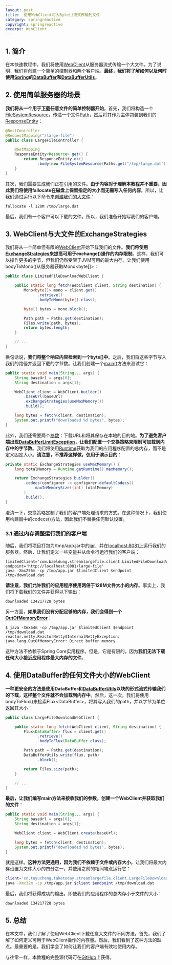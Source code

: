 ```yaml
---
layout: post
title:  使用WebClient将大Byte[]流式传输到文件
category: springreactive
copyright: springreactive
excerpt: WebClient
---
```


## 1. 简介

在本快速教程中，我们将使用[WebClient](https://www.baeldung.com/spring-5-webclient)从服务器流式传输一个大文件。为了说明，我们将创建一个简单的[控制器](https://www.baeldung.com/spring-controllers)和两个客户端。**最终，我们将了解如何以及何时使用[Spring](https://www.baeldung.com/spring-tutorial)的[DataBuffer](https://www.baeldung.com/spring-reactive-read-flux-into-inputstream)和[DataBufferUtils](https://www.baeldung.com/spring-reactive-read-flux-into-inputstream#bodyextractors-databufferutils)**。

## 2. 使用简单服务器的场景

**我们将从一个用于[下载](https://www.baeldung.com/spring-controller-return-image-file)任意文件的简单控制器开始**。首先，我们将构造一个[FileSystemResource](https://docs.spring.io/spring-framework/docs/current/javadoc-api/org/springframework/core/io/FileSystemResource.html)，传递一个文件[Path](https://www.baeldung.com/java-nio-2-path)，然后将其作为主体包装到我们的[ResponseEntity](https://www.baeldung.com/spring-response-entity)：

```java
@RestController
@RequestMapping("/large-file")
public class LargeFileController {

    @GetMapping
    ResponseEntity<Resource> get() {
        return ResponseEntity.ok()
              .body(new FileSystemResource(Paths.get("/tmp/large.dat")));
    }
}
```

其次，我们需要生成我们正在引用的文件。**由于内容对于理解本教程并不重要，因此我们将使用fallocate在磁盘上保留指定的大小而无需写入任何内容**。所以，让我们通过运行以下命令来[创建我们的大文件](https://www.baeldung.com/linux/create-large-file)：

```shell
fallocate -l 128M /tmp/large.dat
```

最后，我们有一个客户可以下载的文件。所以，我们准备开始写我们的客户端。

## 3. WebClient与大文件的ExchangeStrategies

我们将从一个简单但有限的[WebClient](https://www.baeldung.com/spring-5-webclient)开始下载我们的文件。**我们将使用[ExchangeStrategies](https://docs.spring.io/spring-framework/docs/current/javadoc-api/org/springframework/web/reactive/function/client/ExchangeStrategies.html)来提高可用于exchange()操作的内存限制**。这样，我们可以操作更多的字节，但我们仍然受限于JVM可用的最大内存。让我们使用bodyToMono()从服务器获取Mono<byte[]\>：

```java
public class LimitedFileDownloadWebClient {

    public static long fetch(WebClient client, String destination) {
        Mono<byte[]> mono = client.get()
              .retrieve()
              .bodyToMono(byte[].class);

        byte[] bytes = mono.block();

        Path path = Paths.get(destination);
        Files.write(path, bytes);
        return bytes.length;
    }

    // ...
}
```

换句话说，**我们将整个响应内容检索到一个byte[]中**。之后，我们将这些字节写入我们的路径并返回下载的字节数。让我们创建一个[main()](https://www.baeldung.com/java-main-method)方法来测试它：

```java
public static void main(String... args) {
    String baseUrl = args[0];
    String destination = args[1];

    WebClient client = WebClient.builder()
        .baseUrl(baseUrl)
        .exchangeStrategies(useMaxMemory())
        .build();

    long bytes = fetch(client, destination);
    System.out.printf("downloaded %d bytes", bytes);
}
```

此外，我们还需要两个[参数](https://www.baeldung.com/java-command-line-arguments)：下载URL和将其保存在本地的目的地。**为了避免客户端出现[DataBufferLimitException](https://www.baeldung.com/spring-webflux-databufferlimitexception)，让我们配置一个交换策略来限制可加载到内存中的字节数**。我们将使用[Runtime](https://www.baeldung.com/java-heap-memory-api#3-maximum-memory)获取为我们的应用程序配置的总内存，而不是定义固定大小。**请注意，不推荐这样做，仅用于演示目的**：

```java
private static ExchangeStrategies useMaxMemory() {
    long totalMemory = Runtime.getRuntime().maxMemory();

    return ExchangeStrategies.builder()
        .codecs(configurer -> configurer.defaultCodecs()
        	.maxInMemorySize((int) totalMemory)
        )
        .build();
}
```

澄清一下，交换策略定制了我们的客户端处理请求的方式。在这种情况下，我们使用构建器中的codecs()方法，因此我们不替换任何默认设置。

### 3.1 通过内存调整运行我们的客户端

随后，我们将项目打包为/tmp/app.jar中的[jar](https://www.baeldung.com/java-create-jar)，并在[localhost:8081](https://www.baeldung.com/spring-boot-change-port)上运行我们的服务器。然后，让我们定义一些变量并从命令行运行我们的客户端：

```shell
limitedClient='com.baeldung.streamlargefile.client.LimitedFileDownloadWebClient' 
endpoint='http://localhost:8081/large-file' 
java -Xmx256m -cp /tmp/app.jar $limitedClient $endpoint /tmp/download.dat 
```

**请注意，我们允许我们的应用程序使用两倍于128M文件大小的内存**。事实上，我们将下载我们的文件并获得以下输出：

```shell
downloaded 134217728 bytes
```

另一方面，**如果我们没有分配足够的内存，我们会得到一个[OutOfMemoryError](https://www.baeldung.com/java-permgen-space-error)**：

```shell
$ java -Xmx64m -cp /tmp/app.jar $limitedClient $endpoint /tmp/download.dat
reactor.netty.ReactorNetty$InternalNettyException: java.lang.OutOfMemoryError: Direct buffer memory
```

这种方法不依赖于Spring Core实用程序。但是，它是有限的，因为**我们无法下载任何大小接近应用程序最大内存的文件**。

## 4. 使用DataBuffer的任何文件大小的WebClient

**一种更安全的方法是使用DataBuffer和[DataBufferUtils](https://www.baeldung.com/spring-reactive-read-flux-into-inputstream#bodyextractors-databufferutils)以块的形式流式传输我们的下载，这样整个文件就不会加载到内存中**。然后，这一次，我们将使用bodyToFlux()来检索Flux<DataBuffer\>，将其写入我们的path，并以字节为单位返回其大小：

```java
public class LargeFileDownloadWebClient {

    public static long fetch(WebClient client, String destination) {
        Flux<DataBuffer> flux = client.get()
              .retrieve()
              .bodyToFlux(DataBuffer.class);

        Path path = Paths.get(destination);
        DataBufferUtils.write(flux, path)
              .block();

        return Files.size(path);
    }

    // ...
}
```

**最后，让我们编写main方法来接收我们的参数，创建一个WebClient并获取我们的文件**：

```java
public static void main(String... args) {
    String baseUrl = args[0];
    String destination = args[1];

    WebClient client = WebClient.create(baseUrl);

    long bytes = fetch(client, destination);
    System.out.printf("downloaded %d bytes", bytes);
}
```

就是这样。**这种方法更通用，因为我们不依赖于文件或内存大小**。让我们将最大内存设置为文件大小的四分之一，并使用之前的相同端点运行它：

```bash
client='cn.tuyucheng.taketoday.streamlargefile.client.LargeFileDownloadWebClient'
java -Xmx32m -cp /tmp/app.jar $client $endpoint /tmp/download.dat
```

最后，我们将获得成功的输出，即使我们的应用程序的总内存小于文件的大小：

```shell
downloaded 134217728 bytes
```

## 5. 总结

在本文中，我们了解了使用WebClient下载任意大文件的不同方法。首先，我们了解了如何定义可用于WebClient操作的内存量。然后，我们看到了这种方法的缺点。最重要的是，我们学会了如何让我们的客户端有效地使用内存。

与往常一样，本教程的完整源代码可在[GitHub](https://github.com/tuyucheng7/taketoday-tutorial4j/tree/master/spring-reactive-modules/spring-5-reactive-client-2)上获得。